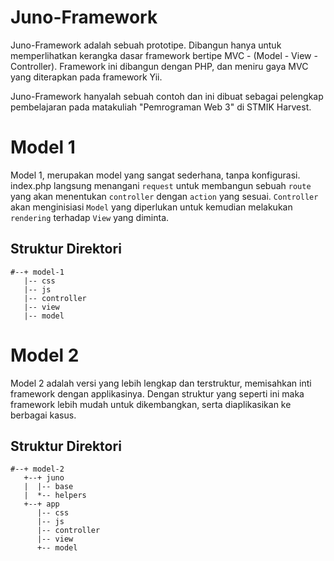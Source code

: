 # Juno-Framework

Juno-Framework adalah sebuah prototipe. Dibangun hanya untuk memperlihatkan kerangka dasar framework bertipe
MVC - (Model - View - Controller). Framework ini dibangun dengan PHP, dan meniru gaya MVC yang diterapkan pada
framework Yii. 

Juno-Framework hanyalah sebuah contoh dan ini dibuat sebagai pelengkap pembelajaran pada matakuliah "Pemrograman Web 3"
di STMIK Harvest.

# Model 1

Model 1, merupakan model yang sangat sederhana, tanpa konfigurasi. index.php langsung menangani `request` untuk
membangun sebuah `route` yang akan menentukan `controller` dengan `action` yang sesuai. `Controller` akan menginisiasi
`Model` yang diperlukan untuk kemudian melakukan `rendering` terhadap `View` yang diminta.

## Struktur Direktori

```
#--+ model-1
   |-- css
   |-- js
   |-- controller
   |-- view
   |-- model
```

# Model 2

Model 2 adalah versi yang lebih lengkap dan terstruktur, memisahkan inti framework dengan applikasinya.
Dengan struktur yang seperti ini maka framework lebih mudah untuk dikembangkan, serta diaplikasikan 
ke berbagai kasus.

## Struktur Direktori

```
#--+ model-2
   +--+ juno
   |  |-- base
   |  *-- helpers
   +--+ app    
      |-- css
      |-- js
      |-- controller
      |-- view
      +-- model
```
